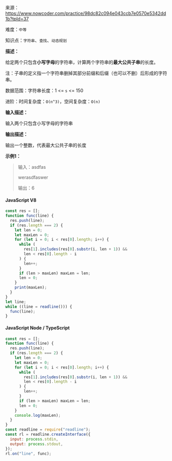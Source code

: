 来源：<https://www.nowcoder.com/practice/98dc82c094e043ccb7e0570e5342dd1b?tpId=37>

难度：`中等`

知识点：`字符串`、`查找`、`动态规划`

**描述：**

给定两个只包含**小写字母**的字符串，计算两个字符串的**最大公共子串**的长度。

注：子串的定义指一个字符串删掉其部分前缀和后缀（也可以不删）后形成的字符串。

数据范围：字符串长度：1 <= `s` <= 150

进阶：时间复杂度：`O(n^3)`，空间复杂度：`O(n)`

**输入描述：**

输入两个只包含小写字母的字符串

**输出描述：**

输出一个整数，代表最大公共子串的长度

**示例1：**

> 输入：asdfas
>
> werasdfaswer
>
> 输出：6

<!-- tabs:start -->

#### **JavaScript V8**

```javascript
const res = [];
function func(line) {
  res.push(line);
  if (res.length === 2) {
    let len = 0;
    let maxLen = 0;
    for (let i = 0; i < res[0].length; i++) {
      while (
        res[1].includes(res[0].substr(i, len + 1)) &&
        len < res[0].length - i
      ) {
        len++;
      }
      if (len > maxLen) maxLen = len;
      len = 0;
    }
    print(maxLen);
  }
}
let line;
while ((line = readline())) {
  func(line);
}
```

#### **JavaScript Node / TypeScript**

```javascript
const res = [];
function func(line) {
  res.push(line);
  if (res.length === 2) {
    let len = 0;
    let maxLen = 0;
    for (let i = 0; i < res[0].length; i++) {
      while (
        res[1].includes(res[0].substr(i, len + 1)) &&
        len < res[0].length - i
      ) {
        len++;
      }
      if (len > maxLen) maxLen = len;
      len = 0;
    }
    console.log(maxLen);
  }
}
const readline = require("readline");
const rl = readline.createInterface({
  input: process.stdin,
  output: process.stdout,
});
rl.on("line", func);
```

<!-- tabs:end -->
